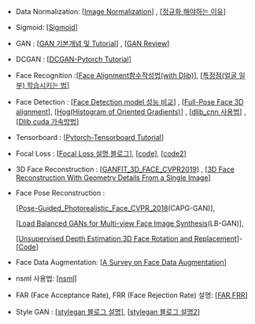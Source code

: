 - Data Normalization: [[Image Normalization](https://machinelearningmastery.com/how-to-normalize-center-and-standardize-images-with-the-imagedatagenerator-in-keras/)] , [[정규화 해야하는 이유](https://light-tree.tistory.com/132)]
- Sigmoid: [[Sigmoid](https://icim.nims.re.kr/post/easyMath/64)]
- GAN : [[GAN 기본개념 및 Tutorial](https://dreamgonfly.github.io/2018/03/17/gan-explained.html)] , [[GAN Review](https://www.youtube.com/watch?v=eyxmSmjmNS0)]
- DCGAN : [[DCGAN-Pytorch Tutorial](https://pytorch.org/tutorials/beginner/dcgan_faces_tutorial.html)]
- Face Recognition :[[Face Alignment함수작성법(with Dlib)](https://www.pyimagesearch.com/2017/05/22/face-alignment-with-opencv-and-python/)], [[특정점(얼굴 일부) 학습시키는 법](https://www.pyimagesearch.com/2019/12/16/training-a-custom-dlib-shape-predictor/)]
- Face Detection :  [[Face Detection model 성능 비교](https://seongkyun.github.io/study/2019/03/25/face_detection/)] , [[Full-Pose Face 3D alignment](https://pythonawesome.com/face-alignment-in-full-pose-range-a-3d-total-solution/)], [[Hog(Histogram of Oriented Gradients)](https://medium.com/@jongdae.lim/%EA%B8%B0%EA%B3%84-%ED%95%99%EC%8A%B5-machine-learning-%EC%9D%80-%EC%A6%90%EA%B2%81%EB%8B%A4-part-4-63ed781eee3c)] , [[dlib_cnn 사용법](https://www.arunponnusamy.com/cnn-face-detector-dlib.html)] , [[Dlib cuda 가속방법](https://hongjong.tistory.com/15)]
- Tensorboard : [[Pytorch-Tensorboard  Tutorial](https://tutorials.pytorch.kr/intermediate/tensorboard_tutorial.html)]
- Focal Loss : [[Focal Loss 설명 블로그](https://blog.naver.com/PostView.nhn?blogId=sogangori&logNo=221087066947)],  [[code](https://github.com/CoinCheung/pytorch-loss/blob/master/pytorch_loss/focal_loss.py)],  [[code2](https://github.com/ronghuaiyang/arcface-pytorch/blob/master/models/focal_loss.py)]
- 3D Face Reconstruction : [[GANFIT_3D_FACE_CVPR2019](https://openaccess.thecvf.com/content_CVPR_2019/papers/Gecer_GANFIT_Generative_Adversarial_Network_Fitting_for_High_Fidelity_3D_Face_CVPR_2019_paper.pdf)] , [[3D Face Reconstruction With Geometry
Details From a Single Image](https://ieeexplore.ieee.org/stamp/stamp.jsp?tp=&arnumber=8376005)]
- Face Pose Reconstruction :

    [[Pose-Guided_Photorealistic_Face_CVPR_2018](https://openaccess.thecvf.com/content_cvpr_2018/papers/Hu_Pose-Guided_Photorealistic_Face_CVPR_2018_paper.pdf)(CAPG-GAN)], 

    [[Load Balanced GANs for Multi-view Face Image Synthesis](https://arxiv.org/pdf/1802.07447.pdf)(LB-GAN)],

    [[Unsupervised Depth Estimation,3D Face Rotation and Replacement](https://arxiv.org/pdf/1803.09202.pdf)]-[[Code](https://github.com/joelmoniz/DepthNets/)]
- Face Data Augmentation: [[A Survey on Face Data Augmentation](https://arxiv.org/pdf/1904.11685.pdf)]
- nsml 사용법: [[nsml](https://www.notion.so/NSML-353ecfa1295f439b8b4e91818a7b453e)]
- FAR (Face Acceptance Rate), FRR (Face Rejection Rate) 설명: [[FAR,FRR](https://www.recogtech.com/en/knowledge-base/security-level-versus-user-convenience)]
- Style GAN : [[stylegan 블로그 설명](https://jayhey.github.io/deep%20learning/2019/01/14/style_based_GAN_1/)], [[stylegan 블로그 설명2](https://sensibilityit.tistory.com/510)]
